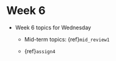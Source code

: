 # Week 6

* Week 6 topics for Wednesday

  * Mid-term topics: {ref}`mid_review1`

  * {ref}`assign4`
